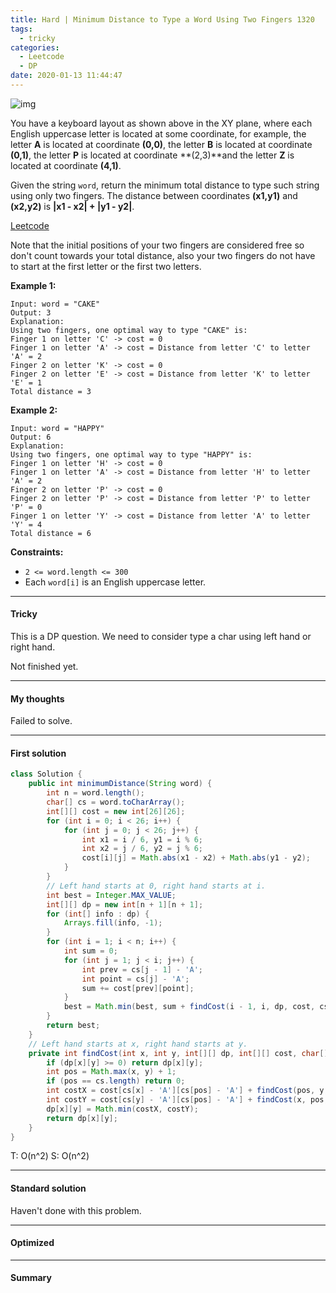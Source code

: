 ```yaml
---
title: Hard | Minimum Distance to Type a Word Using Two Fingers 1320
tags:
  - tricky
categories:
  - Leetcode
  - DP
date: 2020-01-13 11:44:47
---
```


![img](https://assets.leetcode.com/uploads/2020/01/02/leetcode_keyboard.png)

You have a keyboard layout as shown above in the XY plane, where each English uppercase letter is located at some coordinate, for example, the letter **A** is located at coordinate **(0,0)**, the letter **B** is located at coordinate **(0,1)**, the letter **P** is located at coordinate **(2,3)**and the letter **Z** is located at coordinate **(4,1)**.

Given the string `word`, return the minimum total distance to type such string using only two fingers. The distance between coordinates **(x1,y1)** and **(x2,y2)** is **|x1 - x2| + |y1 - y2|**. 

[Leetcode](https://leetcode.com/problems/minimum-distance-to-type-a-word-using-two-fingers/)

<!--more-->

Note that the initial positions of your two fingers are considered free so don't count towards your total distance, also your two fingers do not have to start at the first letter or the first two letters.

**Example 1:**

```
Input: word = "CAKE"
Output: 3
Explanation: 
Using two fingers, one optimal way to type "CAKE" is: 
Finger 1 on letter 'C' -> cost = 0 
Finger 1 on letter 'A' -> cost = Distance from letter 'C' to letter 'A' = 2 
Finger 2 on letter 'K' -> cost = 0 
Finger 2 on letter 'E' -> cost = Distance from letter 'K' to letter 'E' = 1 
Total distance = 3
```

**Example 2:**

```
Input: word = "HAPPY"
Output: 6
Explanation: 
Using two fingers, one optimal way to type "HAPPY" is:
Finger 1 on letter 'H' -> cost = 0
Finger 1 on letter 'A' -> cost = Distance from letter 'H' to letter 'A' = 2
Finger 2 on letter 'P' -> cost = 0
Finger 2 on letter 'P' -> cost = Distance from letter 'P' to letter 'P' = 0
Finger 1 on letter 'Y' -> cost = Distance from letter 'A' to letter 'Y' = 4
Total distance = 6
```

**Constraints:**

- `2 <= word.length <= 300`
- Each `word[i]` is an English uppercase letter.

---

#### Tricky 

This is a DP question. We need to consider type a char using left hand or right hand.

Not finished yet.

---

#### My thoughts 

Failed to solve.

---

#### First solution 

```java
class Solution {
    public int minimumDistance(String word) {
        int n = word.length();
        char[] cs = word.toCharArray();
        int[][] cost = new int[26][26];
        for (int i = 0; i < 26; i++) {
            for (int j = 0; j < 26; j++) {
                int x1 = i / 6, y1 = i % 6;
                int x2 = j / 6, y2 = j % 6;
                cost[i][j] = Math.abs(x1 - x2) + Math.abs(y1 - y2);
            }
        }
        // Left hand starts at 0, right hand starts at i.
        int best = Integer.MAX_VALUE;
        int[][] dp = new int[n + 1][n + 1];
        for (int[] info : dp) {
            Arrays.fill(info, -1);
        }
        for (int i = 1; i < n; i++) {
            int sum = 0;
            for (int j = 1; j < i; j++) {
                int prev = cs[j - 1] - 'A';
                int point = cs[j] - 'A';
                sum += cost[prev][point];
            }
            best = Math.min(best, sum + findCost(i - 1, i, dp, cost, cs));
        }
        return best;
    }
    // Left hand starts at x, right hand starts at y.
    private int findCost(int x, int y, int[][] dp, int[][] cost, char[] cs) {
        if (dp[x][y] >= 0) return dp[x][y];
        int pos = Math.max(x, y) + 1;
        if (pos == cs.length) return 0;
        int costX = cost[cs[x] - 'A'][cs[pos] - 'A'] + findCost(pos, y, dp, cost, cs);
        int costY = cost[cs[y] - 'A'][cs[pos] - 'A'] + findCost(x, pos, dp, cost, cs);
        dp[x][y] = Math.min(costX, costY);
        return dp[x][y];
    }
}
```

T: O(n^2) 				S: O(n^2)

---

#### Standard solution 

Haven't done with this problem.

---

#### Optimized 



---

#### Summary 

